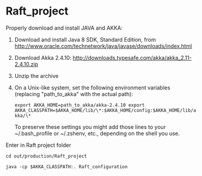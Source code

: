 # Raft_project

Properly download and install JAVA and AKKA: 

1. Download and install Java 8 SDK, Standard Edition, from
   http://www.oracle.com/technetwork/java/javase/downloads/index.html

2. Download Akka 2.4.10:
     http://downloads.typesafe.com/akka/akka_2.11-2.4.10.zip

3. Unzip the archive

4. On a Unix-like system, set the following environment variables (replacing "path_to_akka" with 
   the actual path):
   
     `export AKKA_HOME=path_to_akka/akka-2.4.10
     export AKKA_CLASSPATH=$AKKA_HOME/lib/\*:$AKKA_HOME/config:$AKKA_HOME/lib/akka/\*`

   To preserve these settings you might add those lines to your ~/.bash_profile or ~/.zshenv, etc., depending
   on the shell you use.

Enter in Raft project folder

`cd out/production/Raft_project`

`java -cp $AKKA_CLASSPATH:. Raft_configuration`
